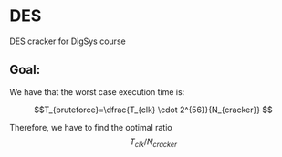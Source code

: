 # DES
DES cracker for DigSys course

## Goal:
We have that the worst case execution time is:

$$T_{bruteforce}=\dfrac{T_{clk} \cdot 2^{56}}{N_{cracker}} $$

Therefore, we have to find the optimal ratio $$T_{clk}/N_{cracker}$$
